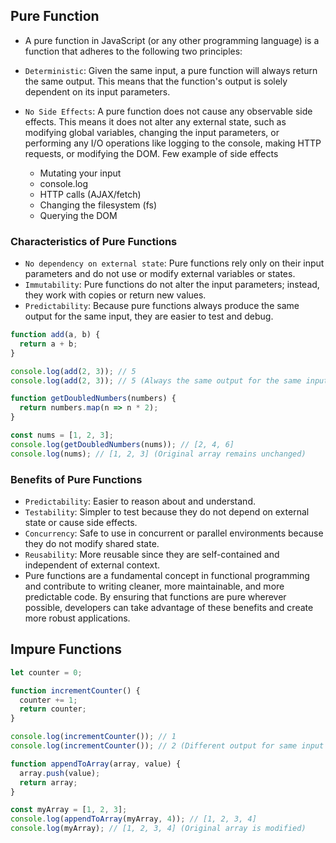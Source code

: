 ## Pure Function

- A pure function in JavaScript (or any other programming language) is a function that adheres to the following two principles:

- `Deterministic`: Given the same input, a pure function will always return the same output. This means that the function's output is solely dependent on its input parameters.
- `No Side Effects`: A pure function does not cause any observable side effects. This means it does not alter any external state, such as modifying global variables, changing the input parameters, or performing any I/O operations like logging to the console, making HTTP requests, or modifying the DOM. Few example of side effects
  - Mutating your input
  - console.log
  - HTTP calls (AJAX/fetch)
  - Changing the filesystem (fs)
  - Querying the DOM
  
### Characteristics of Pure Functions
- `No dependency on external state`: Pure functions rely only on their input parameters and do not use or modify external variables or states.
- `Immutability`: Pure functions do not alter the input parameters; instead, they work with copies or return new values.
- `Predictability`: Because pure functions always produce the same output for the same input, they are easier to test and debug.

```js
function add(a, b) {
  return a + b;
}

console.log(add(2, 3)); // 5
console.log(add(2, 3)); // 5 (Always the same output for the same input)

```

```js
function getDoubledNumbers(numbers) {
  return numbers.map(n => n * 2);
}

const nums = [1, 2, 3];
console.log(getDoubledNumbers(nums)); // [2, 4, 6]
console.log(nums); // [1, 2, 3] (Original array remains unchanged)

```

### Benefits of Pure Functions
- `Predictability`: Easier to reason about and understand.
- `Testability`: Simpler to test because they do not depend on external state or cause side effects.
- `Concurrency`: Safe to use in concurrent or parallel environments because they do not modify shared state.
- `Reusability`: More reusable since they are self-contained and independent of external context.
- Pure functions are a fundamental concept in functional programming and contribute to writing cleaner, more maintainable, and more predictable code. By ensuring that functions are pure wherever possible, developers can take advantage of these benefits and create more robust applications.



## Impure Functions
```js
let counter = 0;

function incrementCounter() {
  counter += 1;
  return counter;
}

console.log(incrementCounter()); // 1
console.log(incrementCounter()); // 2 (Different output for same input due to external state change)

```

```js
function appendToArray(array, value) {
  array.push(value);
  return array;
}

const myArray = [1, 2, 3];
console.log(appendToArray(myArray, 4)); // [1, 2, 3, 4]
console.log(myArray); // [1, 2, 3, 4] (Original array is modified)

```